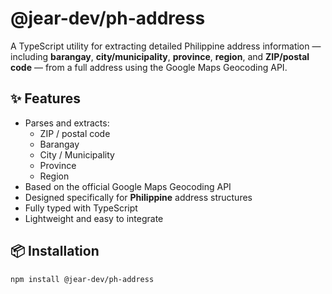 # @jear-dev/ph-address

A TypeScript utility for extracting detailed Philippine address information — including **barangay**, **city/municipality**, **province**, **region**, and **ZIP/postal code** — from a full address using the Google Maps Geocoding API.

## ✨ Features

- Parses and extracts:
  - ZIP / postal code
  - Barangay
  - City / Municipality
  - Province
  - Region
- Based on the official Google Maps Geocoding API
- Designed specifically for **Philippine** address structures
- Fully typed with TypeScript
- Lightweight and easy to integrate

## 📦 Installation

```bash
npm install @jear-dev/ph-address
